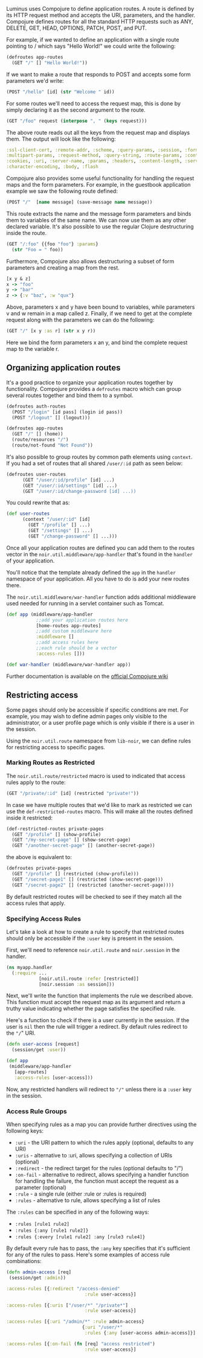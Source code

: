 Luminus uses Compojure to define application routes.
A route is defined by its HTTP request method and accepts the URI, parameters, and the handler.
Compojure defines routes for all the standard HTTP requests such as
ANY, DELETE, GET, HEAD, OPTIONS, PATCH, POST, and PUT.

For example, if we wanted to define an application with a single route pointing to / which
says "Hello World!" we could write the following:

```clojure
(defroutes app-routes
  (GET "/" [] "Hello World!"))
```

If we want to make a route that responds to POST and accepts some form parameters we'd write:

```clojure
(POST "/hello" [id] (str "Welcome " id))
```

For some routes we'll need to access the request map, this is done by simply declaring it as the 
second argument to the route.

```clojure
(GET "/foo" request (interpose ", " (keys request)))
```

The above route reads out all the keys from the request map and displays them. 
The output will look like the following:

```clojure
:ssl-client-cert, :remote-addr, :scheme, :query-params, :session, :form-params,
:multipart-params, :request-method, :query-string, :route-params, :content-type,
:cookies, :uri, :server-name, :params, :headers, :content-length, :server-port,
:character-encoding, :body, :flash
```

Compojure also provides some useful functionality for handling the request maps and the form parameters.
For example, in the guestbook application example we saw the following route defined:

```clojure
(POST "/"  [name message] (save-message name message))
```

This route extracts the name and the message form parameters and binds them to variables of the same name.
We can now use them as any other declared variable. It's also possible to use the regular Clojure destructuring
inside the route.

```clojure
(GET "/:foo" {{foo "foo"} :params}
  (str "Foo = " foo))
```

Furthermore, Compojure also allows destructuring a subset of form parameters and creating a map from the rest.

```clojure
[x y & z]
x -> "foo"
y -> "bar"
z -> {:v "baz", :w "qux"}
```

Above, parameters x and y have been bound to variables, while parameters v and w remain in a map called z.
Finally, if we need to get at the complete request along with the parameters we can do the following:

```clojure
(GET "/" [x y :as r] (str x y r))
```

Here we bind the form parameters x an y, and bind the complete request map to the variable r.

## Organizing application routes

It's a good practice to organize your application routes together by functionality. Compojure provides
a `defroutes` macro which can group several routes together and bind them to a symbol.

```clojure
(defroutes auth-routes
  (POST "/login" [id pass] (login id pass))
  (POST "/logout" [] (logout)))

(defroutes app-routes
  (GET "/" [] (home))
  (route/resources "/")
  (route/not-found "Not Found"))
```

It's also possible to group routes by common path elements using `context`. If you had
a set of routes that all shared `/user/:id` path as seen below:

```clojure
(defroutes user-routes
      (GET "/user/:id/profile" [id] ...)
      (GET "/user/:id/settings" [id] ...)
      (GET "/user/:id/change-password [id] ...))
```

You could rewrite that as:

```clojure
(def user-routes
      (context "/user/:id" [id]
        (GET "/profile" [] ...)
        (GET "/settings" [] ...)
        (GET "/change-password" [] ...)))
```


Once all your application routes are defined you can add them to the routes vector in the 
`noir.util.middleware/app-handler` that's found in the `handler` of your application.

You'll notice that the template already defined the `app` in the `handler` namespace of your
application. All you have to do is add your new routes there.

The `noir.util.middleware/war-handler` function adds additional middleware used needed for 
running in a servlet container such as Tomcat.

```clojure
(def app (middleware/app-handler
           ;;add your application routes here
           [home-routes app-routes]
           ;;add custom middleware here
           :middleware []
           ;;add access rules here
           ;;each rule should be a vector
           :access-rules []))

(def war-handler (middleware/war-handler app))
```

Further documentation is available on the [official Compojure wiki](https://github.com/weavejester/compojure/wiki)

## Restricting access

Some pages should only be accessible if specific conditions are met. For example,
you may wish to define admin pages only visible to the administrator, or a user profile
page which is only visible if there is a user in the session.

Using the `noir.util.route` namespace from `lib-noir`, we can define rules for restricting 
access to specific pages.

### Marking Routes as Restricted

The `noir.util.route/restricted` macro is used to indicated that access rules apply to the route:

```clojure
(GET "/private/:id" [id] (restricted "private!"))
```

In case we have multiple routes that we'd like to mark as restricted we can use the 
`def-restricted-routes` macro. This will make all the routes defined inside it restricted:

```clojure
(def-restricted-routes private-pages
  (GET "/profile" [] (show-profile)
  (GET "/my-secret-page" [] (show-secret-page)
  (GET "/another-secret-page" [] (another-secret-page))
```

the above is equivalent to:

```clojure
(defroutes private-pages
  (GET "/profile" [] (restricted (show-profile)))
  (GET "/secret-page1" [] (restricted (show-secret-page)))
  (GET "/secret-page2" [] (restricted (another-secret-page))))
```

By default restricted routes will be checked to see if they match all the access rules that apply.

### Specifying Access Rules

Let's take a look at how to create a rule to specify that restricted routes should only be 
accessible if the `:user` key is present in the session. 

First, we'll need  to reference `noir.util.route` and `noir.session` in the handler.

```clojure
(ns myapp.handler  
  (:require ... 
            [noir.util.route :refer [restricted]]
            [noir.session :as session]))
```

Next, we'll write the function that implements the rule we described above. This function 
must accept the request map as its argument and return a truthy value indicating whether 
the page satisfies the specified rule.

Here's a function to check if there is a user currently in the session. If the user is
`nil` then the rule will trigger a redirect. By default rules redirect to the `"/`" URI.

```clojure
(defn user-access [request]
  (session/get :user))

(def app 
 (middleware/app-handler 
   [app-routes]
   :access-rules [user-access]))
```

Now, any restricted handlers will redirect to `"/"` unless there is a `:user` key in the session.

### Access Rule Groups

When specifying rules as a map you can provide further directives using the
following keys:

* `:uri` - the URI pattern to which the rules apply (optional, defaults to any URI)
* `:uris` - alternative to :uri, allows specifying a collection of URIs (optional)
* `:redirect` - the redirect target for the rules (optional defaults to "/")
* `:on-fail` - alternative to redirect, allows specifying a handler function for
               handling the failure, the function must accept the request as a
               parameter (optional)
* `:rule` - a single rule (either :rule or :rules is required)
* `:rules` - alternative to rule, allows specifying a list of rules

The `:rules` can be specified in any of the following ways:

* `:rules [rule1 rule2]`
* `:rules {:any [rule1 rule2]}`
* `:rules {:every [rule1 rule2] :any [rule3 rule4]}`

By default every rule has to pass, the `:any` key specifies that it's sufficient for
any of the rules to pass. Here's some examples of access rule combinations:

```clojure
(defn admin-access [req]
 (session/get :admin))

:access-rules [{:redirect "/access-denied"
                             :rule user-access}]

:access-rules [{:uris ["/user/*" "/private*"]
                             :rule user-access}]

:access-rules [{:uri "/admin/*" :rule admin-access}
                            {:uri "/user/*" 
                             :rules {:any [user-access admin-access]}]

:access-rules [{:on-fail (fn [req] "access restricted")
                             :rule user-access}]
```
